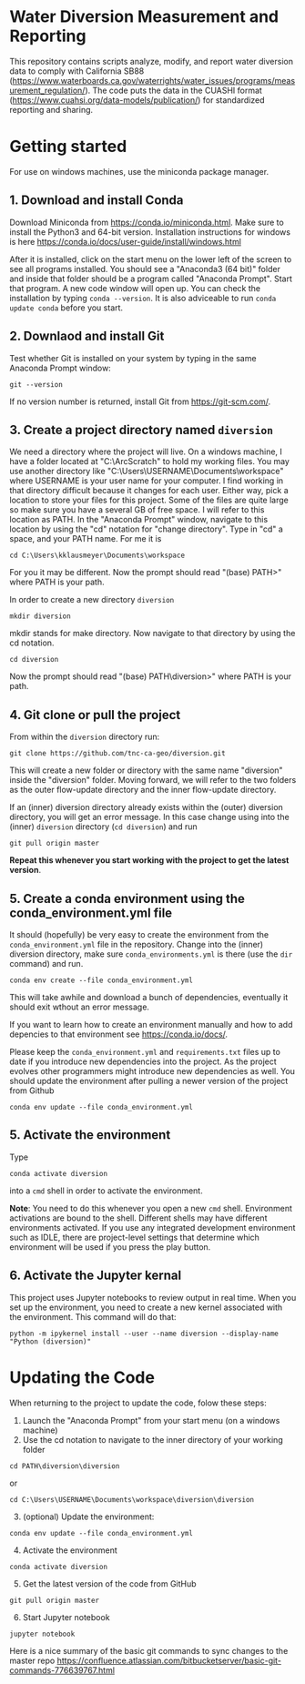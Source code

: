 # Water Diversion Measurement and Reporting
This repository contains scripts analyze, modify, and report water diversion data to comply with California SB88 (https://www.waterboards.ca.gov/waterrights/water_issues/programs/measurement_regulation/).  The code puts the data in the CUASHI format (https://www.cuahsi.org/data-models/publication/) for standardized reporting and sharing.
 
# Getting started

For use on windows machines, use the miniconda package manager.

## 1. Download and install Conda

Download Miniconda from https://conda.io/miniconda.html. Make sure to install the Python3 and 64-bit version. Installation instructions for windows is here https://conda.io/docs/user-guide/install/windows.html

After it is installed, click on the start menu on the lower left of the screen to see all programs installed.  You should see a "Anaconda3 (64 bit)" folder and inside that folder should be a program called "Anaconda Prompt".  Start that program.  A new code window will open up.  You can check the installation by typing ```conda --version```. It is also adviceable to run ```conda update conda``` before you start.

## 2. Downlaod and install Git 

Test whether Git is installed on your system by typing in the same Anaconda Prompt window:

```
git --version
```

If no version number is returned, install Git from https://git-scm.com/.

## 3. Create a project directory named ```diversion```

We need a directory where the project will live. On a windows machine, I have a folder located at "C:\ArcScratch" to hold my working files. You may use another directory like "C:\Users\USERNAME\Documents\workspace" where USERNAME is your user name for your computer.  I find working in that directory difficult because it changes for each user.  Either way, pick a location to store your files for this project.  Some of the files are quite large so make sure you have a several GB of free space.  I will refer to this location as PATH.  In the "Anaconda Prompt" window, navigate to this location by using the "cd" notation for "change directory".  Type in "cd" a space, and your PATH name.  For me it is 

```
cd C:\Users\kklausmeyer\Documents\workspace
```

For you it may be different.  Now the prompt should read "(base) PATH>" where PATH is your path.  

In order to create a new directory ```diversion```

```
mkdir diversion
```

mkdir stands for make directory.  Now navigate to that directory by using the cd notation.

```
cd diversion
```

Now the prompt should read "(base) PATH\diversion>" where PATH is your path.

## 4. Git clone or pull the project

From within the ```diversion``` directory run:

```
git clone https://github.com/tnc-ca-geo/diversion.git
```

This will create a new folder or directory with the same name "diversion" inside the "diversion" folder.  Moving forward, we will refer to the two folders as the outer flow-update directory and the inner flow-update directory.

If an (inner) diversion directory already exists within the (outer) diversion directory, you will get an error message. In this case change using into the (inner) ```diversion``` directory (```cd diversion```) and run

```
git pull origin master
```

**Repeat this whenever you start working with the project to get the latest version**.


## 5. Create a conda environment using the conda_environment.yml file

It should (hopefully) be very easy to create the environment from the ```conda_environment.yml``` file in the repository. Change into the (inner) diversion directory, make sure ```conda_environments.yml``` is there (use the ```dir``` command) and run.

```
conda env create --file conda_environment.yml
```

This will take awhile and download a bunch of dependencies, eventually it should exit wthout an error message.

If you want to learn how to create an environment manually and how to add depencies to that environment see https://conda.io/docs/.

Please keep the ```conda_environment.yml``` and ```requirements.txt``` files up to date if you introduce new dependencies into the project. As the project evolves other programmers might introduce new dependencies as well. You should update the environment after pulling a newer version of the project from Github

```
conda env update --file conda_environment.yml

```

## 5. Activate the environment

Type 

```
conda activate diversion
```

into a ```cmd``` shell in order to activate the environment.

**Note**: You need to do this whenever you open a new ```cmd``` shell. Environment activations are bound to the shell. Different shells may have different environments activated. If you use any integrated development environment such as IDLE, there are project-level settings that determine which environment will be used if you press the play button.

## 6. Activate the Jupyter kernal

This project uses Jupyter notebooks to review output in real time.  When you set up the environment, you need to create a new kernel associated with the environment.  This command will do that:

```
python -m ipykernel install --user --name diversion --display-name "Python (diversion)"
```

# Updating the Code

When returning to the project to update the code, folow these steps:
1. Launch the "Anaconda Prompt" from your start menu (on a windows machine)
2. Use the cd notation to navigate to the inner directory of your working folder
```
cd PATH\diversion\diversion
```
or
```
cd C:\Users\USERNAME\Documents\workspace\diversion\diversion
```
3. (optional) Update the environment:
```
conda env update --file conda_environment.yml
```
4. Activate the environment
```
conda activate diversion
```
5. Get the latest version of the code from GitHub
```
git pull origin master
```
6. Start Jupyter notebook
```
jupyter notebook
```



Here is a nice summary of the basic git commands to sync changes to the master repo
https://confluence.atlassian.com/bitbucketserver/basic-git-commands-776639767.html
